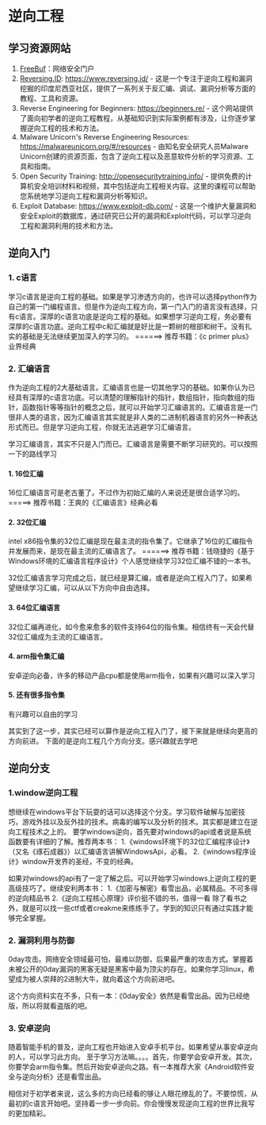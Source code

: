 # 逆向工程

## 学习资源网站

1. [FreeBuf](https://www.freebuf.com/)：网络安全门户
2. [Reversing.ID](http://reversing.id/): https://www.reversing.id/ - 这是一个专注于逆向工程和漏洞挖掘的印度尼西亚社区，提供了一系列关于反汇编、调试、漏洞分析等方面的教程、工具和资源。
3. Reverse Engineering for Beginners: https://beginners.re/ - 这个网站提供了面向初学者的逆向工程教程，从基础知识到实际案例都有涉及，让你逐步掌握逆向工程的技术和方法。
4. Malware Unicorn's Reverse Engineering Resources: https://malwareunicorn.org/#/resources - 由知名安全研究人员Malware Unicorn创建的资源页面，包含了逆向工程以及恶意软件分析的学习资源、工具和指南。
5. Open Security Training: http://opensecuritytraining.info/ - 提供免费的计算机安全培训材料和视频，其中包括逆向工程相关内容。这里的课程可以帮助您系统地学习逆向工程和漏洞分析等知识。
6. Exploit Database: https://www.exploit-db.com/ - 这是一个维护大量漏洞和安全Exploit的数据库，通过研究已公开的漏洞和Exploit代码，可以学习逆向工程和漏洞利用的技术和方法。



## 逆向入门

### 1. c语言

学习c语言是逆向工程的基础。如果是学习渗透方向的，也许可以选择python作为自己的第一门编程语言。但是作为逆向工程方向，第一门入门的语言没有选择，只有c语言。深厚的c语言功底是逆向工程的基础。如果想学习逆向工程，务必要有深厚的c语言功底。逆向工程中c和汇编就是好比是一颗树的根部和树干。没有扎实的基础是无法继续更加深入的学习的。
======> 推荐书籍：《c primer plus》业界经典



### 2. 汇编语言

作为逆向工程的2大基础语言。汇编语言也是一切其他学习的基础。如果你认为已经具有深厚的c语言功底。可以清楚的理解指针的指针，数组指针，指向数组的指针，函数指针等等指针的概念之后，就可以开始学习汇编语言的。汇编语言是一门很非人类的语言，因为汇编语言其实就是非人类的二进制机器语言的另外一种表达形式而已。但是学习逆向工程，你就无法逃避学习汇编语言。

学习汇编语言，其实不只是入门而已。汇编语言是需要不断学习研究的。可以按照一下的路线学习



#### 1. 16位汇编

16位汇编语言可是老古董了。不过作为初始汇编的人来说还是很合适学习的。 =====> 推荐书籍：王爽的《汇编语言》经典必看



#### 2. 32位汇编

intel x86指令集的32位汇编是现在最主流的指令集了。它继承了16位的汇编指令并发展而来，是现在最主流的汇编语言了。 ======> 推荐书籍：钱晓捷的《基于Windows环境的汇编语言程序设计》个人感觉继续学习32位汇编不错的一本书。

32位汇编语言学习完成之后，就已经是算汇编，或者是逆向工程入门了。如果希望继续学习汇编，可以从以下方向中自由选择。



#### 3. 64位汇编语言

32位汇编再进化，如今愈来愈多的软件支持64位的指令集。相信终有一天会代替32位汇编成为主流的汇编语言。



#### 4. arm指令集汇编

安卓逆向必备，许多的移动产品cpu都是使用arm指令，如果有兴趣可以深入学习



#### 5. 还有很多指令集

有兴趣可以自由的学习

其实到了这一步，其实已经可以算作是逆向工程入门了，接下来就是继续向更高的方向前进。
下面的是逆向工程几个方向分支。感兴趣就去学吧



## 逆向分支

### 1.window逆向工程

想继续在windows平台下玩耍的话可以选择这个分支。学习软件破解与加密技巧，游戏外挂以及反外挂的技术。病毒的编写以及分析的技术。其实都是建立在逆向工程技术之上的。
要学windows逆向，首先要对windows的api或者说是系统函数要有详细的了解。推荐两本书：
1.《windows环境下的32位汇编程序设计》（又名《琢石成器》）以汇编语言讲解WindowsApi，必看。
2.《windows程序设计》window开发界的圣经，不变的经典。

如果对windows的api有了一定了解之后。可以开始学习windows上逆向工程的更高级技巧了。继续安利两本书：
1.《加密与解密》看雪出品，必属精品。不可多得的逆向精品书
2.《逆向工程核心原理》评价挺不错的书，值得一看
除了看书之外，就是可以找一些ctf或者creakme来练练手了。学到的知识只有通过实践才能够完全掌握。



### 2. 漏洞利用与防御

0day攻击。网络安全领域最可怕，最难以防御，后果最严重的攻击方式。掌握着未被公开的0day漏洞的黑客无疑是黑客中最为顶尖的存在。如果你学习linux，希望成为被人崇拜的2进制大牛，就向着这个方向前进吧。

这个方向资料实在不多，只有一本：《0day安全》依然是看雪出品。因为已经绝版，所以将就看盗版的吧。



### 3. 安卓逆向

随着智能手机的普及，逆向工程也开始进入安卓手机平台。如果希望从事安卓逆向的人，可以学习此方向。
至于学习方法嘛。。。。首先，你要学会安卓开发。其次，你要学会arm指令集。然后开始安卓逆向之路。有一本推荐大家《Android软件安全与逆向分析》还是看雪出品。

相信对于初学者来说，这么多的方向已经看的够让人眼花缭乱的了。不要惊慌，从最初的c语言开始吧。坚持着一步一步向前。你会慢慢发现逆向工程的世界比我写的更加精彩。
